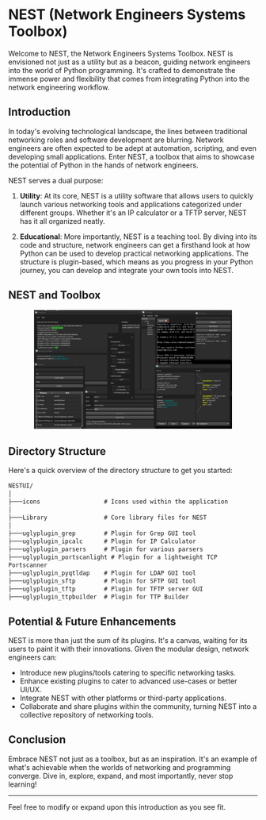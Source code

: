 # NEST (Network Engineers Systems Toolbox)

Welcome to NEST, the Network Engineers Systems Toolbox. NEST is envisioned not just as a utility but as a beacon, guiding network engineers into the world of Python programming. It's crafted to demonstrate the immense power and flexibility that comes from integrating Python into the network engineering workflow.

## Introduction

In today's evolving technological landscape, the lines between traditional networking roles and software development are blurring. Network engineers are often expected to be adept at automation, scripting, and even developing small applications. Enter NEST, a toolbox that aims to showcase the potential of Python in the hands of network engineers.

NEST serves a dual purpose:

1. **Utility**: At its core, NEST is a utility software that allows users to quickly launch various networking tools and applications categorized under different groups. Whether it's an IP calculator or a TFTP server, NEST has it all organized neatly.

2. **Educational**: More importantly, NEST is a teaching tool. By diving into its code and structure, network engineers can get a firsthand look at how Python can be used to develop practical networking applications. The structure is plugin-based, which means as you progress in your Python journey, you can develop and integrate your own tools into NEST.

## NEST and Toolbox

<div align="center">
  <img src="https://github.com/scottpeterman/NestUI/raw/main/screenshot.png" alt="NestUI Dark" width="400px">
</div>

## Directory Structure

Here's a quick overview of the directory structure to get you started:

```
NESTUI/
│
├───icons                  # Icons used within the application
│
├───Library                # Core library files for NEST
│
├───uglyplugin_grep        # Plugin for Grep GUI tool
├───uglyplugin_ipcalc      # Plugin for IP Calculator
├───uglyplugin_parsers     # Plugin for various parsers
├───uglyplugin_portscanlight # Plugin for a lightweight TCP Portscanner
├───uglyplugin_pyqtldap    # Plugin for LDAP GUI tool
├───uglyplugin_sftp        # Plugin for SFTP GUI tool
├───uglyplugin_tftp        # Plugin for TFTP server GUI
├───uglyplugin_ttpbuilder  # Plugin for TTP Builder

```

## Potential & Future Enhancements

NEST is more than just the sum of its plugins. It's a canvas, waiting for its users to paint it with their innovations. Given the modular design, network engineers can:

- Introduce new plugins/tools catering to specific networking tasks.
- Enhance existing plugins to cater to advanced use-cases or better UI/UX.
- Integrate NEST with other platforms or third-party applications.
- Collaborate and share plugins within the community, turning NEST into a collective repository of networking tools.

## Conclusion

Embrace NEST not just as a toolbox, but as an inspiration. It's an example of what's achievable when the worlds of networking and programming converge. Dive in, explore, expand, and most importantly, never stop learning!

---

Feel free to modify or expand upon this introduction as you see fit.